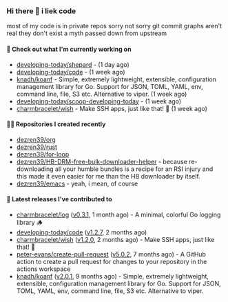 ### Hi there 👋 i liek code
most of my code is in private repos sorry not sorry git commit graphs aren't real they don't exist a myth passed down from upstream

#### 👷 Check out what I'm currently working on

- [developing-today/shepard](https://github.com/developing-today/shepard) -  (1 day ago)
- [developing-today/code](https://github.com/developing-today/code) -  (1 week ago)
- [knadh/koanf](https://github.com/knadh/koanf) - Simple, extremely lightweight, extensible, configuration management library for Go. Support for JSON, TOML, YAML, env, command line, file, S3 etc. Alternative to viper. (1 week ago)
- [developing-today/scoop-developing-today](https://github.com/developing-today/scoop-developing-today) -  (1 week ago)
- [charmbracelet/wish](https://github.com/charmbracelet/wish) - Make SSH apps, just like that! 💫 (1 week ago)

#### 👨‍💻 Repositories I created recently

- [dezren39/org](https://github.com/dezren39/org)
- [dezren39/rust](https://github.com/dezren39/rust)
- [dezren39/for-loop](https://github.com/dezren39/for-loop)
- [dezren39/HB-DRM-free-bulk-downloader-helper](https://github.com/dezren39/HB-DRM-free-bulk-downloader-helper) - because re-downloading all your humble bundles is a recipe for an RSI injury and this made it even easier for me than the HB downloader by itself.
- [dezren39/emacs](https://github.com/dezren39/emacs) - yeah, i mean, of course

#### 🚀 Latest releases I've contributed to

- [charmbracelet/log](https://github.com/charmbracelet/log) ([v0.3.1](https://github.com/charmbracelet/log/releases/tag/v0.3.1), 1 month ago) - A minimal, colorful Go logging library 🪵
- [developing-today/code](https://github.com/developing-today/code) ([v1.2.7](https://github.com/developing-today/code/releases/tag/v1.2.7), 2 months ago)
- [charmbracelet/wish](https://github.com/charmbracelet/wish) ([v1.2.0](https://github.com/charmbracelet/wish/releases/tag/v1.2.0), 2 months ago) - Make SSH apps, just like that! 💫
- [peter-evans/create-pull-request](https://github.com/peter-evans/create-pull-request) ([v5.0.2](https://github.com/peter-evans/create-pull-request/releases/tag/v5.0.2), 7 months ago) - A GitHub action to create a pull request for changes to your repository in the actions workspace
- [knadh/koanf](https://github.com/knadh/koanf) ([v2.0.1](https://github.com/knadh/koanf/releases/tag/v2.0.1), 9 months ago) - Simple, extremely lightweight, extensible, configuration management library for Go. Support for JSON, TOML, YAML, env, command line, file, S3 etc. Alternative to viper.

